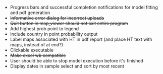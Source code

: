 - Progress bars and successful completion notifications for model fitting and pdf generation
- ~~Informative error dialog for incorrect uploads~~
- ~~Quit button in map_viewer should not exit entire program~~
- Add highest prob point to legend
- Include country in point probability output
- Label maps associated with HT in pdf report (and place HT text with maps, instead of at end?)
- Clickable executable
- ~~Make excel wb compatible~~
- User should be able to stop model execution before it's finished
- Display dates in sample select and sort by most recent